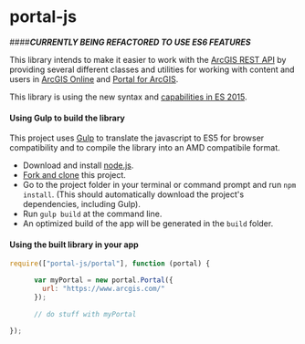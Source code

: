# portal-js

####***CURRENTLY BEING REFACTORED TO USE ES6 FEATURES***

This library intends to make it easier to work with the [ArcGIS REST API](http://www.arcgis.com/apidocs/rest/)
by providing several different classes and utilities for working with content and users in [ArcGIS Online](http://www.arcgis.com/home/) and [Portal for ArcGIS](http://www.esri.com/software/arcgis/portal-for-arcgis).

This library is using the new syntax and [capabilities in ES 2015](https://github.com/lukehoban/es6features). 

#### Using Gulp to build the library
This project uses [Gulp](http://gulpjs.com/) to translate the javascript to ES5 for browser compatibility and to compile the library into an AMD compatibile format.
  * Download and install [node.js](http://nodejs.org/).
  * [Fork and clone](https://help.github.com/articles/fork-a-repo/) this project.
  * Go to the project folder in your terminal or command prompt and run `npm install`. (This should automatically download the project's dependencies, including Gulp).
  * Run `gulp build` at the command line.
  * An optimized build of the app will be generated in the `build` folder.

#### Using the built library in your app


```javascript
require(["portal-js/portal"], function (portal) {

      var myPortal = new portal.Portal({
        url: "https://www.arcgis.com/"
      });
      
      // do stuff with myPortal
      
});   
```